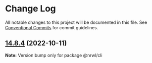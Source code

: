 # Change Log

All notable changes to this project will be documented in this file.
See [Conventional Commits](https://conventionalcommits.org) for commit guidelines.

## [14.8.4](https://github.com/nrwl/nx/compare/14.8.3...14.8.4) (2022-10-11)

**Note:** Version bump only for package @nrwl/cli
